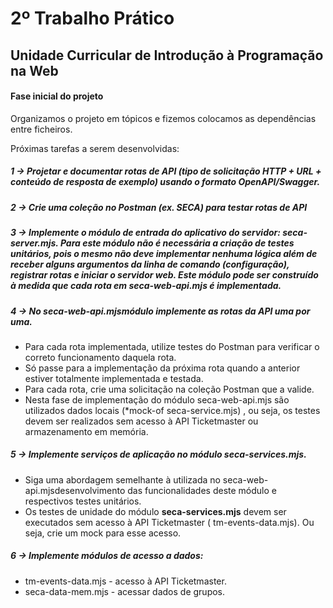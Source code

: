 # 2º Trabalho Prático 

## Unidade Curricular de Introdução à Programação na Web

#### Fase inicial do projeto

Organizamos o projeto em tópicos e fizemos colocamos as dependências entre ficheiros.

Próximas tarefas a serem desenvolvidas:

##### 1 -> Projetar e documentar rotas de API (tipo de solicitação HTTP + URL + conteúdo de resposta de exemplo) usando o formato OpenAPI/Swagger.

##### 2 -> Crie uma coleção no Postman (ex. SECA) para testar rotas de API

##### 3 -> Implemente o módulo de entrada do aplicativo do servidor: seca-server.mjs. Para este módulo não é necessária a criação de testes unitários, pois o mesmo não deve implementar nenhuma lógica além de receber alguns argumentos da linha de comando (configuração), registrar rotas e iniciar o servidor web. Este módulo pode ser construído à medida que cada rota em seca-web-api.mjs é implementada.

##### 4 -> No seca-web-api.mjsmódulo implemente as rotas da API uma por uma.
* Para cada rota implementada, utilize testes do Postman para verificar o correto funcionamento daquela rota.
* Só passe para a implementação da próxima rota quando a anterior estiver totalmente implementada e testada.
* Para cada rota, crie uma solicitação na coleção Postman que a valide.
* Nesta fase de implementação do módulo seca-web-api.mjs são utilizados dados locais (*mock-of seca-service.mjs) , ou seja, os testes devem ser realizados sem acesso à API Ticketmaster ou armazenamento em memória.

##### 5 -> Implemente serviços de aplicação no módulo seca-services.mjs.
* Siga uma abordagem semelhante à utilizada no seca-web-api.mjsdesenvolvimento das funcionalidades deste módulo e respectivos testes unitários.
* Os testes de unidade do módulo **seca-services.mjs** devem ser executados sem acesso à API Ticketmaster ( tm-events-data.mjs). Ou seja, crie um mock para esse acesso.

##### 6 -> Implemente módulos de acesso a dados:
* tm-events-data.mjs - acesso à API Ticketmaster.
* seca-data-mem.mjs - acessar dados de grupos.